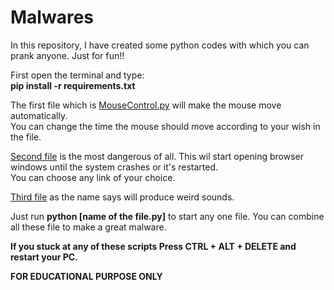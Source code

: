 # Malwares
In this repository, I have created some python codes with which you can prank anyone. Just for fun!!

First open the terminal and type:\
**pip install -r requirements.txt**


The first file which is [MouseControl.py](MouseControl.py) will make the mouse move
automatically. \
You can change the time the mouse should move according to your wish in the file.

[Second file](Webbrowser.py) is the most dangerous of all. This wil start opening browser
windows until the system crashes or it's restarted. \
You can choose any link of your choice.

 [Third file](weird_sounds.py) as the name says will produce weird sounds.
 
 
Just run **python [name of the file.py]** to start any one file.
You can combine all these file to make a great malware.

**If you stuck at any of these scripts Press CTRL + ALT + DELETE and restart your PC.**

**FOR EDUCATIONAL PURPOSE ONLY**
